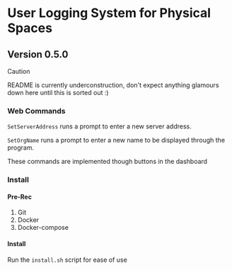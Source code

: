 # User Logging System for Physical Spaces

## Version 0.5.0 

> [!CAUTION]
> README is currently underconstruction, don't expect anything glamours down here until this is sorted out :)


### Web Commands

`SetServerAddress` runs a prompt to enter a new server address. 

`SetOrgName` runs a prompt to enter a new name to be displayed through the program.

These commands are implemented though buttons in the dashboard

### Install

#### Pre-Rec
1. Git  
2. Docker
3. Docker-compose

#### Install
Run the `install.sh` script for ease of use
